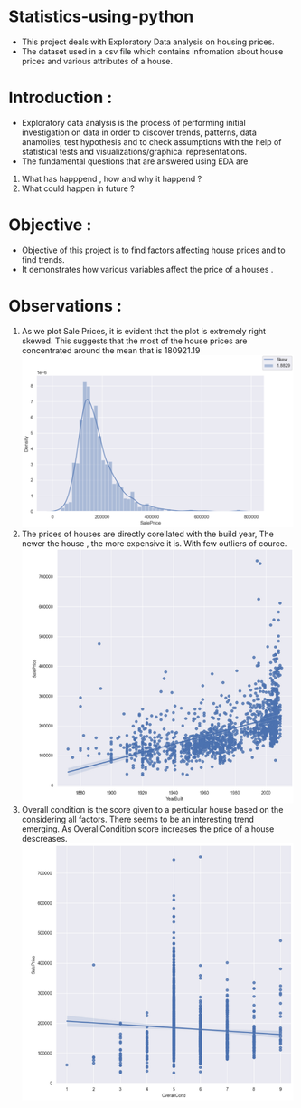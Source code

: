 # Statistics-using-python
* This project deals with Exploratory Data analysis on housing prices.
* The dataset used in a csv file which contains infromation about house prices and various attributes of a house. 
# Introduction :
* Exploratory data analysis is the process of performing initial investigation on data in order to discover trends, patterns, data anamolies, test hypothesis and to check assumptions with the help of statistical tests and visualizations/graphical representations.
* The fundamental questions that are answered using EDA are 
1. What has happpend , how and why it happend ?
2. What could happen in future ? 

# Objective :
* Objective of this project is to find factors affecting house prices and to find trends. 
* It demonstrates how various variables affect the price of a houses .

# Observations : 
1. As we plot Sale Prices, it is evident that the plot is extremely right skewed. This suggests that the most of the house prices are concentrated around the mean that is 180921.19
![me](https://github.com/Jdeshmukh23/Statistics-using-python/blob/main/Images%20%22/Skew.png)
2. The prices of houses are directly corellated with the build year, The newer the house , the more expensive it is. With few outliers of cource.
![me](https://github.com/Jdeshmukh23/Statistics-using-python/blob/main/Images%20%22/years.png)
3. Overall condition is the score given to a perticular house based on the considering all factors. There seems to be an interesting trend emerging. As OverallCondition score increases the price of a house descreases. 
![me](https://github.com/Jdeshmukh23/Statistics-using-python/blob/main/Images%20%22/condition_VS_price.png)
